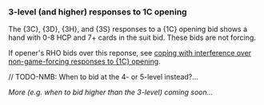 ### <a name="3-level_(and_higher)_responses_to_1C_opening"> 3-level (and higher) responses to 1C opening

The {3C}, {3D}, {3H}, and {3S} responses to a {1C} opening bid shows a hand with 0-8 HCP and 7+ cards in the suit bid. These bids are not forcing.

If opener's RHO bids over this reponse, see [coping with interference over non-game-forcing responses to {1C} opening](#-coping-with-interference-over-non-game-forcing-responses-to-1c-opening).

// TODO-NMB: When to bid at the 4- or 5-level instead?...

_More (e.g. when to bid higher than the 3-level) coming soon..._
